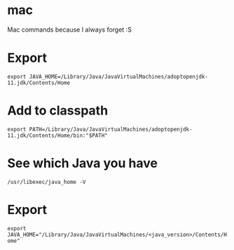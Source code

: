 # mac
Mac commands because I always forget :S

# Export 
```export JAVA_HOME=/Library/Java/JavaVirtualMachines/adoptopenjdk-11.jdk/Contents/Home```

# Add to classpath
```export PATH=/Library/Java/JavaVirtualMachines/adoptopenjdk-11.jdk/Contents/Home/bin:"$PATH"```


# See which Java you have
```/usr/libexec/java_home -V``` 

# Export
```export JAVA_HOME="/Library/Java/JavaVirtualMachines/<java_version>/Contents/Home"```
